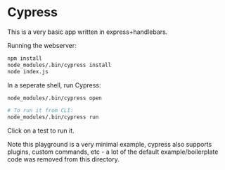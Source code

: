 # Cypress

This is a very basic app written in express+handlebars.

Running the webserver:

```sh
npm install
node_modules/.bin/cypress install
node index.js
```

In a seperate shell, run Cypress:
```sh
node_modules/.bin/cypress open

# To run it from CLI:
node_modules/.bin/cypress run
```
Click on a test to run it.

Note this playground is a very minimal example, cypress also supports plugins, custom commands, etc - a lot of the default example/boilerplate code was removed from this directory.
